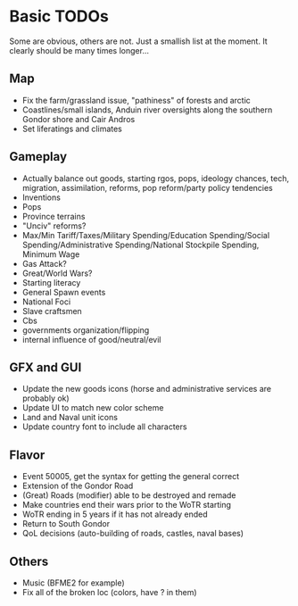 # Basic TODOs
Some are obvious, others are not. Just a smallish list at the moment. It clearly should be many times longer...
 
## Map
 - Fix the farm/grassland issue, "pathiness" of forests and arctic
 - Coastlines/small islands, Anduin river oversights along the southern Gondor shore and Cair Andros
 - Set liferatings and climates
 
## Gameplay
 - Actually balance out goods, starting rgos, pops, ideology chances, tech, migration, assimilation, reforms, pop reform/party policy tendencies
 - Inventions
 - Pops
 - Province terrains
 - "Unciv" reforms?
 - Max/Min Tariff/Taxes/Military Spending/Education Spending/Social Spending/Administrative Spending/National Stockpile Spending, Minimum Wage
 - Gas Attack?
 - Great/World Wars?
 - Starting literacy
 - General Spawn events
 - National Foci
 - Slave craftsmen
 - Cbs
 - governments organization/flipping
 - internal influence of good/neutral/evil

## GFX and GUI
 - Update the new goods icons (horse and administrative services are probably ok)
 - Update UI to match new color scheme
 - Land and Naval unit icons
 - Update country font to include all characters

## Flavor
 - Event 50005, get the syntax for getting the general correct
 - Extension of the Gondor Road
 - (Great) Roads (modifier) able to be destroyed and remade
 - Make countries end their wars prior to the WoTR starting
 - WoTR ending in 5 years if it has not already ended
 - Return to South Gondor
 - QoL decisions (auto-building of roads, castles, naval bases)

## Others 
 - Music (BFME2 for example)
 - Fix all of the broken loc (colors, have ? in them)